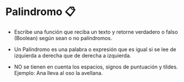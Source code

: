# Palindromo 📋

- Escribe una función que reciba un texto y retorne verdadero o falso (Boolean) según sean o no palíndromos.

- Un Palíndromo es una palabra o expresión que es igual si se lee de izquierda a derecha que de derecha a izquierda.

- NO se tienen en cuenta los espacios, signos de puntuación y tildes.
  Ejemplo: Ana lleva al oso la avellana.
